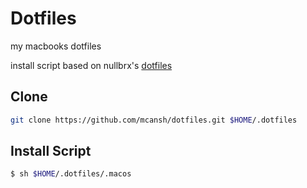 # Dotfiles

my macbooks dotfiles

install script based on nullbrx's
[dotfiles](https://github.com/nullbrx/dotfiles)

## Clone

```bash
git clone https://github.com/mcansh/dotfiles.git $HOME/.dotfiles
```

## Install Script

```bash
$ sh $HOME/.dotfiles/.macos
```
